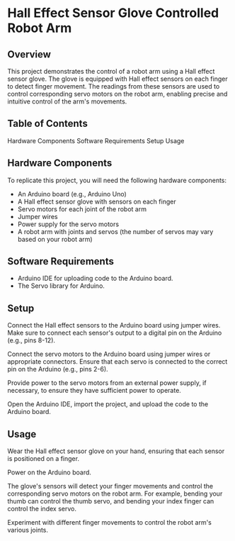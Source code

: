 # Hall Effect Sensor Glove Controlled Robot Arm
## Overview

This project demonstrates the control of a robot arm using a Hall effect sensor glove. The glove is equipped with Hall effect sensors on each finger to detect finger movement. The readings from these sensors are used to control corresponding servo motors on the robot arm, enabling precise and intuitive control of the arm's movements.

## Table of Contents

Hardware Components
Software Requirements
Setup
Usage

## Hardware Components

To replicate this project, you will need the following hardware components:

- An Arduino board (e.g., Arduino Uno)
- A Hall effect sensor glove with sensors on each finger
- Servo motors for each joint of the robot arm
- Jumper wires
- Power supply for the servo motors
- A robot arm with joints and servos (the number of servos may vary based on your robot arm)

## Software Requirements

- Arduino IDE for uploading code to the Arduino board.
- The Servo library for Arduino.

## Setup

Connect the Hall effect sensors to the Arduino board using jumper wires. Make sure to connect each sensor's output to a digital pin on the Arduino (e.g., pins 8-12).

Connect the servo motors to the Arduino board using jumper wires or appropriate connectors. Ensure that each servo is connected to the correct pin on the Arduino (e.g., pins 2-6).

Provide power to the servo motors from an external power supply, if necessary, to ensure they have sufficient power to operate.

Open the Arduino IDE, import the project, and upload the code to the Arduino board.

## Usage

Wear the Hall effect sensor glove on your hand, ensuring that each sensor is positioned on a finger.
    
Power on the Arduino board.

The glove's sensors will detect your finger movements and control the corresponding servo motors on the robot arm. For
example, bending your thumb can control the thumb servo, and bending your index finger can control the index servo.

Experiment with different finger movements to control the robot arm's various joints.
